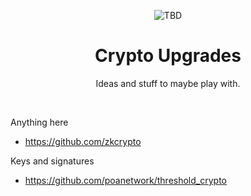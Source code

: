 <div align="center">
    <p align="center">
        <img src="TBD" alt="TBD">
    </p>
    <h1 align="center">
        Crypto Upgrades
    </h1>
    <p align="center">
        Ideas and stuff to maybe play with.
    </p>
</div>
<br>

Anything here
- https://github.com/zkcrypto

Keys and signatures
- https://github.com/poanetwork/threshold_crypto

